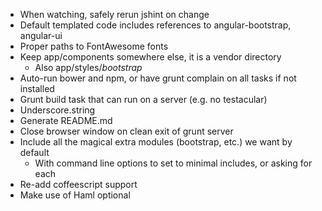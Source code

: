 - When watching, safely rerun jshint on change
- Default templated code includes references to angular-bootstrap, angular-ui
- Proper paths to FontAwesome fonts
- Keep app/components somewhere else, it is a vendor directory
    - Also app/styles/*bootstrap*
- Auto-run bower and npm, or have grunt complain on all tasks if not installed
- Grunt build task that can run on a server (e.g. no testacular)
- Underscore.string
- Generate README.md
- Close browser window on clean exit of grunt server
- Include all the magical extra modules (bootstrap, etc.) we want by default
    - With command line options to set to minimal includes, or asking for each
- Re-add coffeescript support
- Make use of Haml optional
